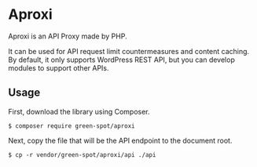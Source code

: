 # Aproxi

Aproxi is an API Proxy made by PHP.

It can be used for API request limit countermeasures and content caching. By default, it only supports WordPress REST API, but you can develop modules to support other APIs.


## Usage

First, download the library using Composer.

```
$ composer require green-spot/aproxi
```

Next, copy the file that will be the API endpoint to the document root.
```
$ cp -r vendor/green-spot/aproxi/api ./api
```
